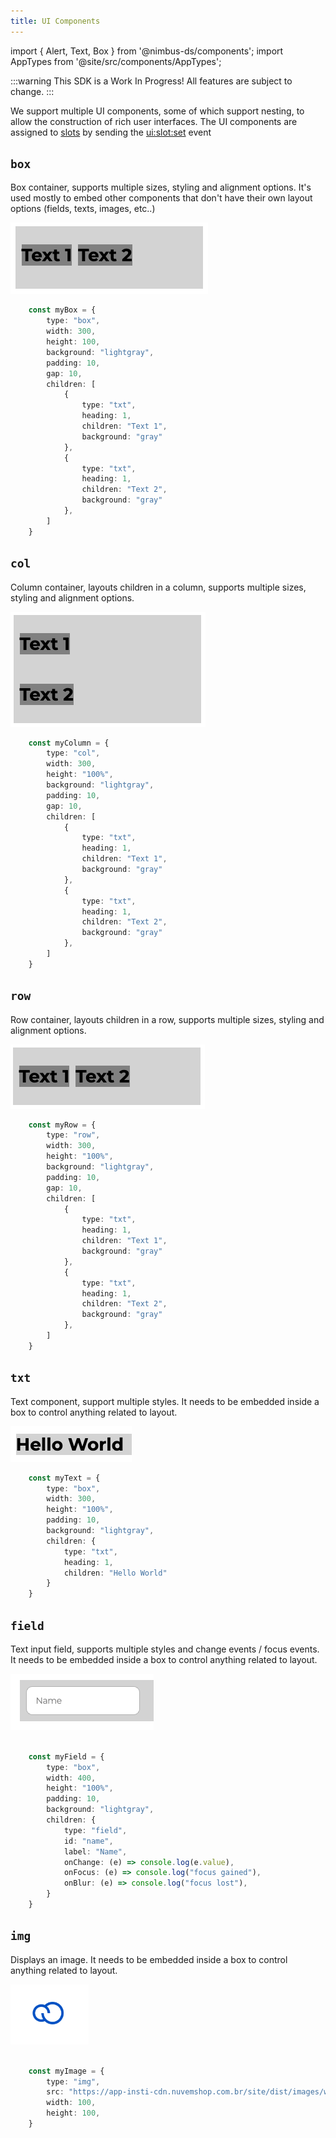 ```yaml
---
title: UI Components
---
```


import { Alert, Text, Box } from '@nimbus-ds/components';
import AppTypes from '@site/src/components/AppTypes';

:::warning
This SDK is a Work In Progress! All features are subject to change.
:::

We support multiple UI components, some of which support nesting, to allow the construction of rich user interfaces.
The UI components are assigned to [slots](./ui-slots) by sending the [ui:slot:set](./events#uislotset) event

## `box`

Box container, supports multiple sizes, styling and alignment options.
It's used mostly to embed other components that don't have their own layout options (fields, texts, images, etc..)

![Box](../../../static/img/pt/nube-sdk-ui-box-1.png "Box")

```typescript title="Example"
    const myBox = {
        type: "box",
        width: 300,
        height: 100,
        background: "lightgray",
        padding: 10,
        gap: 10,
        children: [
            {
                type: "txt",
                heading: 1, 
                children: "Text 1",
                background: "gray"
            },
            {
                type: "txt",
                heading: 1, 
                children: "Text 2",
                background: "gray"
            },                        
        ]
    }
```

## `col`

Column container, layouts children in a column, supports multiple sizes, styling and alignment options.

![Column](../../../static/img/pt/nube-sdk-ui-col-1.png "Column")

```typescript title="Example"
    const myColumn = {
        type: "col",
        width: 300,
        height: "100%",
        background: "lightgray",
        padding: 10,
        gap: 10,
        children: [
            {
                type: "txt",
                heading: 1, 
                children: "Text 1",
                background: "gray"
            },
            {
                type: "txt",
                heading: 1, 
                children: "Text 2",
                background: "gray"
            },                        
        ]
    }
```

## `row`

Row container, layouts children in a row, supports multiple sizes, styling and alignment options.

![Row](../../../static/img/pt/nube-sdk-ui-row-1.png "Row")

```typescript title="Example"
    const myRow = {
        type: "row",
        width: 300,
        height: "100%",
        background: "lightgray",
        padding: 10,
        gap: 10,
        children: [
            {
                type: "txt",
                heading: 1, 
                children: "Text 1",
                background: "gray"
            },
            {
                type: "txt",
                heading: 1, 
                children: "Text 2",
                background: "gray"
            },                        
        ]
    }
```

## `txt`

Text component, support multiple styles.
It needs to be embedded inside a box to control anything related to layout.

![Text](../../../static/img/pt/nube-sdk-ui-txt-1.png "Text")

```typescript title="Example"
    const myText = {
        type: "box",
        width: 300,
        height: "100%",
        padding: 10,
        background: "lightgray",
        children: {
            type: "txt",
            heading: 1,
            children: "Hello World"
        }
    }
```


## `field`

Text input field, supports multiple styles and change events / focus events.
It needs to be embedded inside a box to control anything related to layout.

![Field](../../../static/img/pt/nube-sdk-ui-field-1.png "Field")

```typescript title="Example"

    const myField = {
        type: "box",
        width: 400,
        height: "100%",
        padding: 10,
        background: "lightgray",
        children: {
            type: "field",
            id: "name",
            label: "Name",
            onChange: (e) => console.log(e.value),
            onFocus: (e) => console.log("focus gained"),
            onBlur: (e) => console.log("focus lost"),
        }
    }

```

## `img`

Displays an image.
It needs to be embedded inside a box to control anything related to layout.

![Field](../../../static/img/pt/nube-sdk-ui-img-1.png "Field")

```typescript title="Example"

    const myImage = {
        type: "img",
        src: "https://app-insti-cdn.nuvemshop.com.br/site/dist/images/widgets/closing-cta/image-3.webp",
        width: 100,
        height: 100,
    }

```
